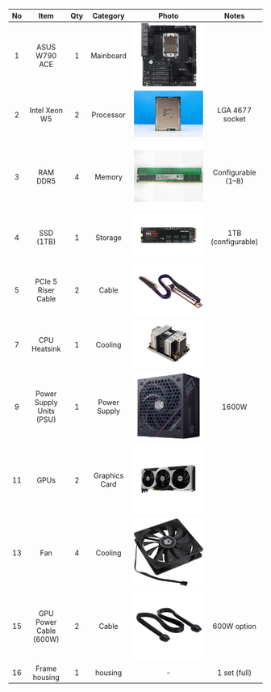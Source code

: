 
| No  | Item                      | Qty   | Category        | Photo                                                                 | Notes                   |
|:---:|:-------------------------:|:-----:|:---------------:|:---------------------------------------------------------------------:|:-----------------------:|
|  1  | ASUS W790 ACE             |  1    | Mainboard       | ![Motherboard](../Photos/2GPU/Preparing/EE/motherboard_w790.png)|     |                         |  
|  2  | Intel Xeon W5             |  2    | Processor       | ![CPU](../Photos/2GPU/Preparing/EE/Intel-Xeon-w5.jpg)                 | LGA 4677 socket         |
|  3  | RAM DDR5                  |  4    | Memory          | ![RAM](../Photos/2GPU/Preparing/EE/RAM_DDR5.jpg)                      | Configurable (1–8)      |
|  4  | SSD (1TB)                 |  1    | Storage         | ![SSD](../Photos/2GPU/Preparing/EE/SSD.png)                           | 1TB (configurable)      |
|  5  | PCIe 5 Riser Cable        |  2    | Cable           | ![PCIe 5 Riser](../Photos/2GPU/Preparing/EE/PCIE5_riser_cable.png)    |                         |
|  7  | CPU Heatsink              |  1    | Cooling         | ![CPU Heatsink](../Photos/2GPU/Preparing/EE/cpu-heatsink.jpg)         |                         |
|  9  | Power Supply Units (PSU)  |  1    | Power Supply    | ![PSU](../Photos/2GPU/Preparing/EE/psu.jpg)                           | 1600W                   |
| 11  | GPUs                      |  2    | Graphics Card   | ![GPU](../Photos/2GPU/Preparing/EE/GPU.jpg)                           |                         |
| 13  | Fan                       |  4    | Cooling         | ![Fan](../Photos/2GPU/Preparing/EE/fan.jpg)                           |                         |
| 15  | GPU Power Cable (600W)    |  2    | Cable           | ![GPU Power Cable](../Photos/2GPU/Preparing/EE/GPU_cable_power.jpg)   | 600W option             |
| 16  | Frame housing             |  1    | housing         |-                                                                      | 1 set (full)            |

